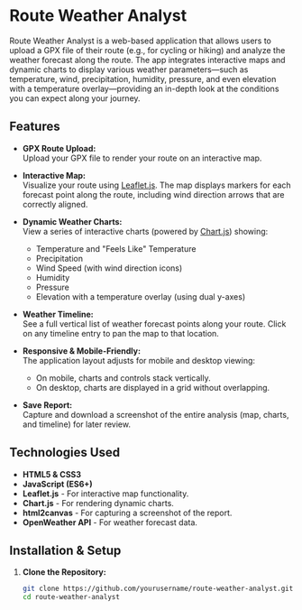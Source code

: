 # Route Weather Analyst

Route Weather Analyst is a web-based application that allows users to upload a GPX file of their route (e.g., for cycling or hiking) and analyze the weather forecast along the route. The app integrates interactive maps and dynamic charts to display various weather parameters—such as temperature, wind, precipitation, humidity, pressure, and even elevation with a temperature overlay—providing an in-depth look at the conditions you can expect along your journey.

## Features

- **GPX Route Upload:**  
  Upload your GPX file to render your route on an interactive map.
  
- **Interactive Map:**  
  Visualize your route using [Leaflet.js](https://leafletjs.com/). The map displays markers for each forecast point along the route, including wind direction arrows that are correctly aligned.

- **Dynamic Weather Charts:**  
  View a series of interactive charts (powered by [Chart.js](https://www.chartjs.org/)) showing:
  - Temperature and "Feels Like" Temperature
  - Precipitation
  - Wind Speed (with wind direction icons)
  - Humidity
  - Pressure
  - Elevation with a temperature overlay (using dual y-axes)

- **Weather Timeline:**  
  See a full vertical list of weather forecast points along your route. Click on any timeline entry to pan the map to that location.

- **Responsive & Mobile-Friendly:**  
  The application layout adjusts for mobile and desktop viewing:
  - On mobile, charts and controls stack vertically.
  - On desktop, charts are displayed in a grid without overlapping.

- **Save Report:**  
  Capture and download a screenshot of the entire analysis (map, charts, and timeline) for later review.

## Technologies Used

- **HTML5 & CSS3**  
- **JavaScript (ES6+)**
- **Leaflet.js** - For interactive map functionality.
- **Chart.js** - For rendering dynamic charts.
- **html2canvas** - For capturing a screenshot of the report.
- **OpenWeather API** - For weather forecast data.

## Installation & Setup

1. **Clone the Repository:**

   ```bash
   git clone https://github.com/yourusername/route-weather-analyst.git
   cd route-weather-analyst

